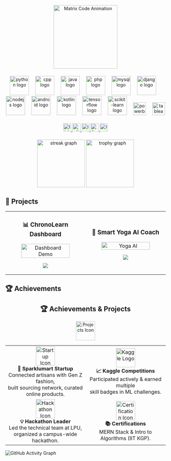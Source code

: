 <p align="center">
  <img src="https://textures4photoshop.com/tex/tags/christmas-gif.aspx?img=computer-screen-code-glitch-animation-gif-background-free" width="200" alt="Matrix Code Animation">
</p>

###

<div align="center">
  <img src="https://skillicons.dev/icons?i=py" height="60" alt="python logo" />
  <img width="12" />
  <img src="https://skillicons.dev/icons?i=cpp" height="60" alt="cpp logo" />
  <img width="12" />
  <img src="https://skillicons.dev/icons?i=java" height="60" alt="java logo" />
  <img width="12" />
  <img src="https://skillicons.dev/icons?i=php" height="60" alt="php logo" />
  <img width="12" />
  <img src="https://skillicons.dev/icons?i=mysql" height="60" alt="mysql logo" />
  <img width="12" />
  <img src="https://skillicons.dev/icons?i=django" height="60" alt="django logo" />
  <img width="12" />
  <img src="https://skillicons.dev/icons?i=nodejs" height="60" alt="nodejs logo" />
  <img width="12" />
  <img src="https://skillicons.dev/icons?i=androidstudio" height="60" alt="android logo" />
  <img width="12" />
  <img src="https://skillicons.dev/icons?i=kotlin" height="60" alt="kotlin logo" />
  <img width="12" />
  <img src="https://skillicons.dev/icons?i=tensorflow" height="60" alt="tensorflow logo" />
  <img width="12" />
  <img src="https://skillicons.dev/icons?i=sklearn" height="60" alt="scikit-learn logo" />
  <img width="12" />
  <img src="https://img.shields.io/badge/PowerBI-F2C811?style=for-the-badge&logo=powerbi&logoColor=black" height="40" alt="powerbi logo" />
  <img width="12" />
  <img src="https://img.shields.io/badge/Tableau-E97627?style=for-the-badge&logo=tableau&logoColor=white" height="40" alt="tableau logo" />
</div>

###

<div align="center">
  <a href="https://www.linkedin.com/in/shubhangkar/">
    <img src="https://img.shields.io/static/v1?message=LinkedIn&logo=linkedin&label=&color=0077B5&logoColor=white&labelColor=&style=for-the-badge" height="25" alt="linkedin logo" />
  </a>
  <a href="https://github.com/Shubhangkarsaha">
    <img src="https://img.shields.io/static/v1?message=GitHub&logo=github&label=&color=000000&logoColor=white&labelColor=&style=for-the-badge" height="25" alt="github logo" />
  </a>
  <a href="https://www.instagram.com/">
    <img src="https://img.shields.io/static/v1?message=Instagram&logo=instagram&label=&color=E4405F&logoColor=white&labelColor=&style=for-the-badge" height="25" alt="instagram logo" />
  </a>
  <a href="https://www.kaggle.com/">
    <img src="https://img.shields.io/static/v1?message=Kaggle&logo=kaggle&label=&color=20BEFF&logoColor=white&labelColor=&style=for-the-badge" height="25" alt="kaggle logo" />
  </a>
  <a href="https://leetcode.com/">
    <img src="https://img.shields.io/static/v1?message=LeetCode&logo=leetcode&label=&color=FFA116&logoColor=black&labelColor=&style=for-the-badge" height="25" alt="leetcode logo" />
  </a>
</div>

###

<div align="center">
  <img src="https://streak-stats.demolab.com?user=Shubhangkarsaha&locale=en&mode=daily&theme=dracula&hide_border=false&border_radius=5&order=3" height="150" alt="streak graph" />
  <img src="https://github-profile-trophy.vercel.app?username=Shubhangkarsaha&theme=dracula&column=-1&row=1&margin-w=8&margin-h=8&no-bg=false&no-frame=false&order=4" height="150" alt="trophy graph" />
</div>

###

## 🚀 Projects

<table>
  <tr>
    <td width="50%">
      <h3 align="center">📊 ChronoLearn Dashboard</h3>
      <p align="center">
        <img src="https://github.com/yourusername/yourrepo/raw/main/assets/dashboard.gif" width="80%" alt="Dashboard Demo"/>
      </p>
      <p align="center">
        <a href="https://github.com/Shubhangkarsaha/ChronoLearn-Dashboard">
          <img src="https://img.shields.io/badge/View%20Project-0d1117?style=for-the-badge&logo=github&logoColor=00ffcc"/>
        </a>
      </p>
    </td>
    <td width="50%">
      <h3 align="center">🧘 Smart Yoga AI Coach</h3>
      <p align="center">
        <img src="https://github.com/yourusername/yourrepo/raw/main/assets/yoga-ai.gif" width="80%" alt="Yoga AI"/>
      </p>
      <p align="center">
        <a href="https://github.com/Shubhangkarsaha/Smart-Yoga-AI-Coach">
          <img src="https://img.shields.io/badge/View%20Project-0d1117?style=for-the-badge&logo=github&logoColor=ff69b4"/>
        </a>
      </p>
    </td>
  </tr>
</table>

## 🏆 Achievements


<h2 align="center">🏆 Achievements & Projects</h2>

<p align="center">
  <img src="https://media.giphy.com/media/juua9i2c2fA0AIp2iq/giphy.gif" width="60" alt="Projects Icon">
</p>

<p align="center">
  <table>
    <tr>
      <td align="center" width="250">
        <img src="https://cdn-icons-png.flaticon.com/512/906/906349.png" width="60" alt="Startup Icon">
        <br><b>🥇 Sparklumart Startup</b><br>
        Connected artisans with Gen Z fashion,<br> built sourcing network, curated online products.
      </td>
      <td align="center" width="250">
        <img src="https://cdn-icons-png.flaticon.com/512/5968/5968517.png" width="60" alt="Kaggle Logo">
        <br><b>📈 Kaggle Competitions</b><br>
        Participated actively & earned multiple <br> skill badges in ML challenges.
      </td>
    </tr>
    <tr>
      <td align="center" width="250">
        <img src="https://cdn-icons-png.flaticon.com/512/3135/3135689.png" width="60" alt="Hackathon Icon">
        <br><b>💡 Hackathon Leader</b><br>
        Led the technical team at LPU,<br> organized a campus-wide hackathon.
      </td>
      <td align="center" width="250">
        <img src="https://cdn-icons-png.flaticon.com/512/1907/1907997.png" width="60" alt="Certification Icon">
        <br><b>📚 Certifications</b><br>
        MERN Stack & Intro to Algorithms (IIT KGP).
      </td>
    </tr>
  </table>
</p>


<picture>
  <source media="(prefers-color-scheme: dark)" srcset="https://raw.githubusercontent.com/ashutosh00710/github-readme-activity-graph/master/graph/graph-dark.svg">
  <source media="(prefers-color-scheme: light)" srcset="https://raw.githubusercontent.com/ashutosh00710/github-readme-activity-graph/master/graph/graph.svg">
  <img src="https://github-readme-activity-graph.vercel.app/graph?username=Shubhangkarsaha&theme=react-dark&bg_color=0d1117&color=00ffcc&line=00ffcc&point=ffffff&hide_border=true" alt="GitHub Activity Graph"/>
</picture>

###
